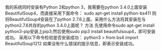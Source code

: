我的系统同时安装有Python 2和python 3，我需要在python 3.4.0上面安装BeautifulSoup4，而直接采用下面命令： sudo
apt-get install python-bs411 则将BeautifulSoup4安装在了python
2.7.6上面。采用什么方法将其安装在与python2.7.6共存的python 3.4.0上面呢？ 方法 先使用命令sudo apt-get
install python3-pip安装上pip3;然后使用sudo pip3 install beautifulsoup4，即可安装成功。
采用以下命令检验是否安装成功： python3 > from bs4 import BeautifulSoup1212
如果没有什么错误的提示信息，即表示安装成功。

